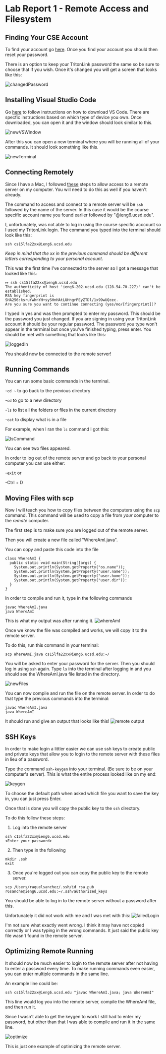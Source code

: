 # Lab Report 1 - Remote Access and Filesystem

## Finding Your CSE Account
To find your account go [here](https://sdacs.ucsd.edu/~icc/index.php).
Once you find your account you should then reset your password. 

There is an option to keep your TritonLink password the same so be sure to choose that if you wish.
Once it's changed you will get a screen that looks like this:

![changedPassword](<https://user-images.githubusercontent.com/114266346/193379112-73c51c46-f6bc-47d6-8b66-e5eda2df0573.png>)



## Installing Visual Studio Code
Go [here](https://code.visualstudio.com/) to follow instructions on how to download VS Code. There are specfic instructions based on which type of device you own. 
Once downloaded, you can open it and the window should look similar to this.

![newVSWindow](<https://user-images.githubusercontent.com/114266346/193379164-079a4c4e-fdf8-4904-b843-463e606e01c4.png>)



After this you can open a new terminal where you will be running all of your commands.
It should look something like this.


![newTerminal](<https://user-images.githubusercontent.com/114266346/193379189-a77bf221-ce25-4783-ba03-966f48e568ba.png>)



## Connecting Remotely
Since I have a Mac, I followed [these](https://code.visualstudio.com/docs/remote/ssh#_connect-to-a-remote-host) steps to allow access to a remote server on my computer. You will need to do this as well if you haven't already.

The command to access and connect to a remote server will be `ssh` followed by the name of the server. In this case it would be the course specific account name you found earlier followed by "@ieng6.ucsd.edu".

I, unfortunately, was not able to log in using the course specific
acccount so I used my TritonLink login. 
The command you typed into the terminal should look like this:

`ssh cs15lfa22xx@ieng6.ucsd.edu`

*Keep in mind that the xx in the previous command should be different letters corresponding to your personal account.*

This was the first time I've connected to the server so I got a message that looked like this:

```
⤇ ssh cs15lfa22xx@ieng6.ucsd.edu
The authenticity of host 'ieng6-202.ucsd.edu (128.54.70.227)' can't be established.
RSA key fingerprint is SHA256:ksruYwhnYH+sySHnHAtLUHngrPEyZTDl/1x99wUQcec.
Are you sure you want to continue connecting (yes/no/[fingerprint])? 
```

I typed in yes and was then prompted to enter my password. This should be the password you just changed. If you are signing in using your TritonLink account it should be your regular password.
The password you type won't appear in the terminal but once you've finished typing, press enter. You should be met with something that looks like this:


![loggedIn](<https://user-images.githubusercontent.com/114266346/195963849-3fb14e4f-7770-47bb-b17c-d3851994d482.png>)

You should now be connected to the remote server!

## Running Commands
You can run some basic commands in the terminal.

-`cd ~` to go back to the previous directory

-`cd` to go to a new directory

-`ls` to list all the folders or files in the current directory

-`cat` to display what is in a file

For example, when I ran the `ls` command I got this:

![lsCommand](<https://user-images.githubusercontent.com/114266346/193379320-be0af2e2-e047-4fb0-a552-b9de0c30b744.png>)


You can see two files appeared.

In order to log out of the remote server and go back to your personal computer you can use either:

-`exit` or

-Ctrl + D

## Moving Files with scp

Now I will teach you how to copy files between the computers using the `scp` command.
This command will be used to copy a file from *your* computer to the *remote* computer.

The first step is to make sure you are logged out of the remote server.

Then you will create a new file called "WhereAmI.java".

You can copy and paste this code into the file

```
class WhereAmI {
  public static void main(String[]args) {
    System.out.println(System.getProperty("os.name"));
    System.out.println(System.getProperty("user.name"));
    System.out.println(System.getProperty("user.home"));
    System.out.println(System.getProperty("user.dir")):
  }
}
```


In order to compile and run it, type in the following commands

```
javac WhereAmI.java
java WhereAmI
```

This is what my output was after running it.
![whereAmI](<https://user-images.githubusercontent.com/114266346/193376624-72b0efb1-bf8c-48c6-a733-61525be04143.png>)


Once we know the file was compiled and works, we will copy it to the remote server.

To do this, run this command in your terminal:

`scp WhereAmI.java cs15lfa22xx@ieng6.ucsd.edu:~/`

You will be asked to enter your password for the server. Then you should log in using `ssh` again.
Type `ls` into the terminal after logging in and you should see the WhereAmI.java file listed in the directory.

![newFiles](<https://user-images.githubusercontent.com/114266346/193379675-987a845f-048c-45a2-a0ff-8986530c6342.png>)


You can now compile and run the file on the remote server. In order to do that type the previous commands into the terminal:

```
javac WhereAmI.java
java WhereAmI
```

It should run and give an output that looks like this!
![remote output](<https://user-images.githubusercontent.com/114266346/193377093-9f096026-e2fd-4ebb-8d48-dd3607c6f2de.png>)


## SSH Keys
In order to make login a littler easier we can use ssh keys to create public and private keys that allow you to login to the remote server with these files in lieu of a password.

Type the command `ssh-keygen` into your terminal. (Be sure to be on your computer's server).
This is what the entire process looked like on my end:

![keygen](<https://user-images.githubusercontent.com/114266346/193377272-beef7348-f0e9-416b-bd7d-5b7b902fef22.png>)

To choose the default path when asked which file you want to save the key in, you can just press Enter.

Once that is done you will copy the public key to the `ssh` directory.

To do this follow these steps:
1. Log into the remote server

```
ssh c15lfa22xx@ieng6.ucsd.edu
<Enter your password>
```

2. Then type in the following

```
mkdir .ssh
exit
```

3. Once you're logged out you can copy the public key to the remote server.

```
scp /Users/raquelsanchez/.ssh/id_rsa.pub r6sanche@ieng6.ucsd.edu:~/.ssh/authorized_keys
```

You should be able to log in to the remote server without a password after this.

Unfortunately it did not work with me and I was met with this:
![failedLogin](<https://user-images.githubusercontent.com/114266346/193377476-eb1a9436-2a7b-401e-a6a1-3e1622901008.png>)

I'm not sure what exactly went wrong. I think it may have not copied correctly or I was typing in the wrong commands. 
It just said the public key file wasn't found in the remote server.

## Optimizing Remote Running


It should now be much easier to login to the remote server after not having to enter a password every time.
To make running commands even easier, you can enter multiple commands in the same line.

An example line could be:

`ssh cs15lfa22xx@ieng6.ucsd.edu "javac WhereAmI.java; java WhereAmI"`

This line would log you into the remote server, compile the WhereAmI file, and then run it.

Since I wasn't able to get the keygen to work I still had to enter my password, but other than that I was able to compile and run it in the same line.

![optimize](<https://user-images.githubusercontent.com/114266346/193379840-6130fb7e-fe2b-4341-9a11-92b1c02a79c2.png>)

This is just one example of optimizing the remote server.





